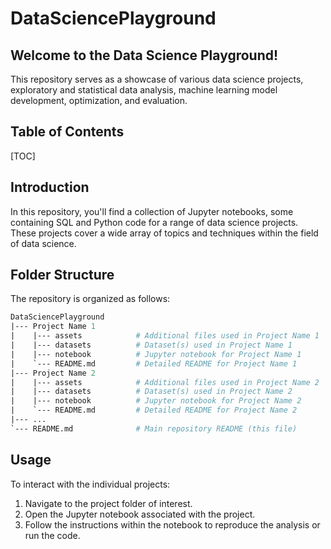 # DataSciencePlayground



## Welcome to the Data Science Playground! 

This repository serves as a showcase of various data science projects, exploratory and statistical data analysis, machine learning model development, optimization, and evaluation.



## Table of Contents

[TOC]



## Introduction

In this repository, you'll find a collection of Jupyter notebooks, some containing SQL and Python code for a range of data science projects. These projects cover a wide array of topics and techniques within the field of data science.



## Folder Structure

The repository is organized as follows:

```graphql
DataSciencePlayground
|--- Project Name 1
|    |--- assets			# Additional files used in Project Name 1
|    |--- datasets			# Dataset(s) used in Project Name 1
|    |--- notebook			# Jupyter notebook for Project Name 1
|    `--- README.md			# Detailed README for Project Name 1
|--- Project Name 2
|    |--- assets			# Additional files used in Project Name 2
|    |--- datasets			# Dataset(s) used in Project Name 2
|    |--- notebook			# Jupyter notebook for Project Name 2
|    `--- README.md			# Detailed README for Project Name 2
|--- ...
`--- README.md				# Main repository README (this file)

```



## Usage

To interact with the individual projects:

1. Navigate to the project folder of interest.
2. Open the Jupyter notebook associated with the project.
3. Follow the instructions within the notebook to reproduce the analysis or run the code.

